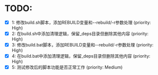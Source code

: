 # TODO:

- [x] 1: 修改build.sh脚本，添加REBUILD变量和--rebuild/-r参数处理 (priority: High)
- [x] 2: 在build.sh中添加清理逻辑，保留_deps目录但删除其他内容 (priority: High)
- [x] 3: 修改build.bat脚本，添加REBUILD变量和--rebuild/-r参数处理 (priority: High)
- [x] 4: 在build.bat中添加清理逻辑，保留_deps目录但删除其他内容 (priority: High)
- [x] 5: 测试修改后的脚本功能是否正常工作 (priority: Medium)
